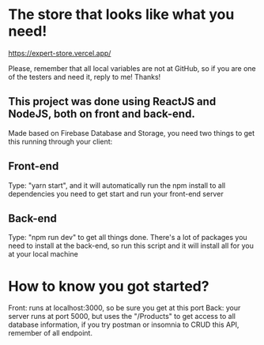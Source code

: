 # The store that looks like what you need!

https://expert-store.vercel.app/

Please, remember that all local variables are not at GitHub, so if you are one of the testers and need it, reply to me! Thanks!

## This project was done using ReactJS and NodeJS, both on front and back-end.

Made based on Firebase Database and Storage, you need two things to get this running through your client: 

## Front-end
Type: "yarn start", and it will automatically run the npm install to all dependencies you need to get start and run your front-end server

## Back-end
Type: "npm run dev" to get all things done. There's a lot of packages you need to install at the back-end, so run this script and it will install all for you at your local machine

# How to know you got started?

Front: runs at localhost:3000, so be sure you get at this port
Back: your server runs at port 5000, but uses the "/Products" to get access to all database information, if you try postman or insomnia to CRUD this API, remember of all endpoint.